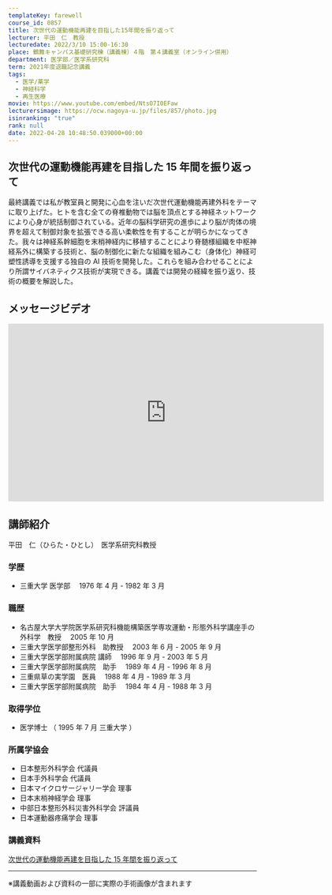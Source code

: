 ```yaml
---
templateKey: farewell
course_id: 0857
title: 次世代の運動機能再建を目指した15年間を振り返って
lecturer: 平田　仁　教授
lecturedate: 2022/3/10 15:00-16:30
place: 鶴舞キャンパス基礎研究棟（講義棟）４階　第４講義室（オンライン併用）
department: 医学部／医学系研究科
term: 2021年度退職記念講義
tags:
  - 医学/薬学
  - 神経科学
  - 再生医療
movie: https://www.youtube.com/embed/NtsO7I0EFaw
lecturersimage: https://ocw.nagoya-u.jp/files/857/photo.jpg
isinranking: "true"
rank: null
date: 2022-04-28 10:48:50.039000+00:00
---
```


## 次世代の運動機能再建を目指した 15 年間を振り返って

最終講義では私が教室員と開発に心血を注いだ次世代運動機能再建外科をテーマに取り上げた。ヒトを含む全ての脊椎動物では脳を頂点とする神経ネットワークにより心身が統括制御されている。近年の脳科学研究の進歩により脳が肉体の境界を超えて制御対象を拡張できる高い柔軟性を有することが明らかになってきた。我々は神経系幹細胞を末梢神経内に移植することにより脊髄様組織を中枢神経系外に構築する技術と、脳の制御化に新たな組織を組みこむ（身体化）神経可塑性誘導を支援する独自の AI 技術を開発した。これらを組み合わせることにより所謂サイバネティクス技術が実現できる。講義では開発の経緯を振り返り、技術の概要を解説した。

## メッセージビデオ

<iframe src="https://www.youtube.com/embed/qT4uL6Xx3II" width="640" height="360" frameborder="0" allowfullscreen></iframe>

## 講師紹介

平田　仁（ひらた・ひとし）　医学系研究科教授

### 学歴

- 三重大学 医学部　 1976 年 4 月 - 1982 年 3 月

### 職歴

- 名古屋大学大学院医学系研究科機能構築医学専攻運動・形態外科学講座手の外科学　教授　 2005 年 10 月
- 三重大学医学部整形外科　助教授　 2003 年 6 月 - 2005 年 9 月
- 三重大学医学部附属病院 講師　 1996 年 9 月 - 2003 年 5 月
- 三重大学医学部附属病院　助手　 1989 年 4 月 - 1996 年 8 月
- 三重県草の実学園　医員　 1988 年 4 月 - 1989 年 3 月
- 三重大学医学部附属病院　助手　 1984 年 4 月 - 1988 年 3 月

### 取得学位

- 医学博士 （ 1995 年 7 月 三重大学 ）

### 所属学協会

- 日本整形外科学会 代議員
- 日本手外科学会 代議員
- 日本マイクロサージャリー学会 理事
- 日本末梢神経学会 理事
- 中部日本整形外科災害外科学会 評議員
- 日本運動器疼痛学会 理事

### 講義資料

[次世代の運動機能再建を目指した 15 年間を振り返って](https://ocw.nagoya-u.jp/files/857/slide.pdf)

---

※講義動画および資料の一部に実際の手術画像が含まれます

